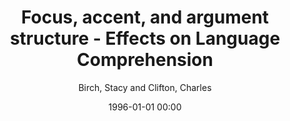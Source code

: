 ---
layout: post
title: Focus, accent, and argument structure - Effects on Language Comprehension

date: 1996-01-01 00:00
author: Birch, Stacy and Clifton, Charles
journal: Language and speech

year: 1995
---